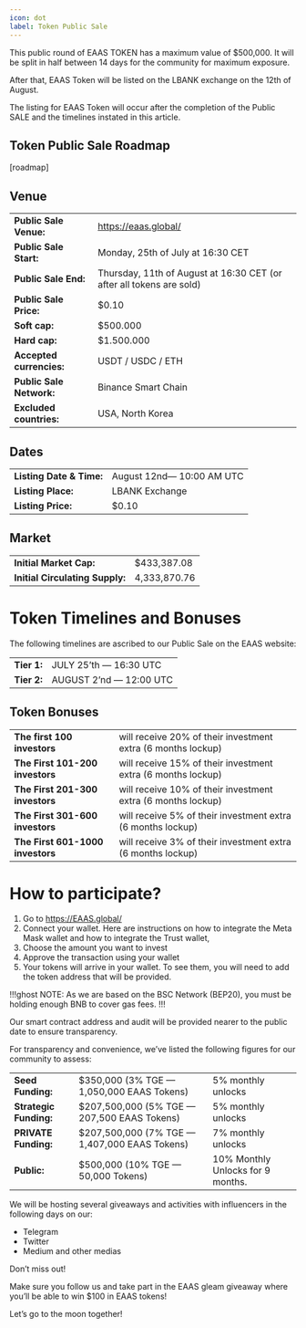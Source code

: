 ```yaml
---
icon: dot
label: Token Public Sale
---
```


This public round of EAAS TOKEN has a maximum value of $500,000. It will be split in half between 14 days for the community for maximum exposure.

After that, EAAS Token will be listed on the LBANK exchange on the 12th of August.
 
The listing for EAAS Token will occur after the completion of the Public SALE and the timelines instated in this article.

## Token Public Sale Roadmap 

[roadmap]

## Venue

|                      |                                                                      |
|----------------------|----------------------------------------------------------------------|
| **Public Sale Venue:**   | https://eaas.global/                                                 |
| **Public Sale Start:**   | Monday, 25th of July at 16:30 CET                                    |
| **Public Sale End:**     | Thursday, 11th of August at 16:30 CET (or after all tokens are sold) |
| **Public Sale Price:**   | $0.10                                                                |
| **Soft cap:**            | $500.000                                                             |
| **Hard cap:**            | $1.500.000                                                           |
| **Accepted currencies:** | USDT / USDC / ETH                                                    |
| **Public Sale Network:** | Binance Smart Chain                                                  |
| **Excluded countries:**  | USA, North Korea                                                     |

## Dates

|                      |                           |
|----------------------|---------------------------|
| **Listing Date & Time:** | August 12nd— 10:00 AM UTC |
| **Listing Place:**       | LBANK Exchange            |
| **Listing Price:**       | $0.10                     |

## Market

|                             |                     |
|-----------------------------|---------------------|
| **Initial Market Cap:**         | $433,387.08         |
| **Initial Circulating Supply:** | 4,333,870.76        |

# Token Timelines and Bonuses

The following timelines are ascribed to our Public Sale on the EAAS website:

|                      |                         |
|----------------------|-------------------------|
| **Tier 1:**              | JULY 25’th — 16:30 UTC  |
| **Tier 2:**              | AUGUST 2’nd — 12:00 UTC |

## Token Bonuses

|                              |                                                              |
|------------------------------|--------------------------------------------------------------|
| **The first 100 investors**      | will receive 20% of their investment extra (6 months lockup) |
| **The First 101-200 investors**  | will receive 15% of their investment extra (6 months lockup) |
| **The First 201-300 investors**  | will receive 10% of their investment extra (6 months lockup) |
| **The First 301-600 investors**  | will receive 5% of their investment extra (6 months lockup)  |
| **The First 601-1000 investors** | will receive 3% of their investment extra (6 months lockup)  |

# How to participate?

1. Go to https://EAAS.global/
2. Connect your wallet. Here are instructions on how to integrate the Meta Mask wallet and how to integrate the Trust wallet, 
3. Choose the amount you want to invest 
4. Approve the transaction using your wallet 
5. Your tokens will arrive in your wallet. To see them, you will need to add the token address that will be provided. 

!!!ghost NOTE:
As we are based on the BSC Network (BEP20), you must be holding enough BNB to cover gas fees.
!!!

Our smart contract address and audit will be provided nearer to the public date to ensure transparency. 
 
For transparency and convenience, we’ve listed the following figures for our community to assess:

|                    |                                               |                                   |
|--------------------|-----------------------------------------------|-----------------------------------|
| **Seed Funding:**      | $350,000 (3% TGE — 1,050,000 EAAS Tokens)     | 5% monthly unlocks                |
| **Strategic Funding:** | $207,500,000 (5% TGE — 207,500 EAAS Tokens)   | 5% monthly unlocks                |
| **PRIVATE Funding:**   | $207,500,000 (7% TGE — 1,407,000 EAAS Tokens) | 7% monthly unlocks                |
| **Public:**            | $500,000 (10% TGE — 50,000 Tokens)            | 10% Monthly Unlocks for 9 months. |

We will be hosting several giveaways and activities with influencers in the following days on our:
 
- Telegram 
- Twitter
- Medium
and other medias

Don’t miss out! 
 
Make sure you follow us and take part in the EAAS gleam giveaway where you’ll be able to win $100 in EAAS tokens! 
 
Let’s go to the moon together!